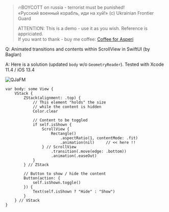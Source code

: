 >
> 🔥BOYCOTT on russia - terrorist must be punished!<br>
> «Русский военный корабль, иди на хуй!» (c) Ukrainian Frontier Guard
> 
> ATTENTION: This is a demo - use it as you wish. Reference is appriciated.<br>
> If you want to thank - buy me coffee: [Coffee for Asperi](https://secure.wayforpay.com/donate/asperi)
>

Q: Animated transitions and contents within ScrollView in SwiftUI (by Baglan)

A: Here is a solution (updated `body` w/o `GeometryReader`). Tested with Xcode 11.4 / iOS 13.4

![QJaFM](https://user-images.githubusercontent.com/62171579/181212591-0ef7b3eb-92eb-4cca-97a2-14879f5ac39c.gif)

    var body: some View {
        VStack {
            ZStack(alignment: .top) {
                // This element "holds" the size
                // while the content is hidden
                Color.clear

                // Content to be toggled
                if self.isShown {
                    ScrollView {
                        Rectangle()
                            .aspectRatio(1, contentMode: .fit)
                            .animation(nil)     // << here !!
                    } // ScrollView
                        .transition(.move(edge: .bottom))
                        .animation(.easeOut)
                }
            } // ZStack

            // Button to show / hide the content
            Button(action: {
                self.isShown.toggle()
            }) {
                Text(self.isShown ? "Hide" : "Show")
            }
        } // VStack
    }
